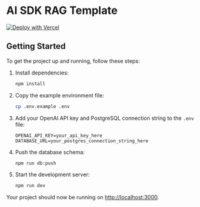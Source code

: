 # AI SDK RAG Template

[![Deploy with Vercel](https://vercel.com/button)](https://vercel.com/new/clone?repository-url=https%3A%2F%2Fgithub.com%2Fnicoalbanese%2Fai-sdk-rag-template&env=OPENAI_API_KEY,DATABASE_URL&envDescription=You%20will%20need%20an%20OPENAI%20API%20Key%20and%20a%20Postgres%20connection%20string.&project-name=ai-sdk-rag&repository-name=ai-sdk-rag)

## Getting Started

To get the project up and running, follow these steps:

1. Install dependencies:
   ```bash
   npm install
   ```

2. Copy the example environment file:
   ```bash
   cp .env.example .env
   ```

3. Add your OpenAI API key and PostgreSQL connection string to the `.env` file:
   ```
   OPENAI_API_KEY=your_api_key_here
   DATABASE_URL=your_postgres_connection_string_here
   ```

4. Push the database schema:
   ```bash
   npm run db:push
   ```

5. Start the development server:
   ```bash
   npm run dev
   ```

Your project should now be running on [http://localhost:3000](http://localhost:3000).
